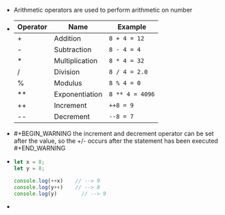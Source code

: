 - Arithmetic operators are used to perform arithmetic on number
- | Operator | Name | Example |
  |---|---|---|
  | + | Addition | `8 + 4 = 12` |
  | - | Subtraction | `8 - 4 = 4` |
  | * | Multiplication | `8 * 4 = 32` |
  | / | Division | `8 / 4 = 2.0` |
  | % | Modulus | `8 % 4 = 0` |
  | ** | Exponentiation | `8 ** 4 = 4096` |
  | ++ | Increment | `++8 = 9` |
  | -- | Decrement | `--8 = 7` |
- #+BEGIN_WARNING
  the increment and decrement operator can be set after the value, so the +/- occurs after the statement has been executed   
  #+END_WARNING
- ```js
  let x = 8;
  let y = 8;
  
  console.log(++x)    // --> 9
  console.log(y++)    // --> 8
  console.log(y)		// --> 9
  ```
-